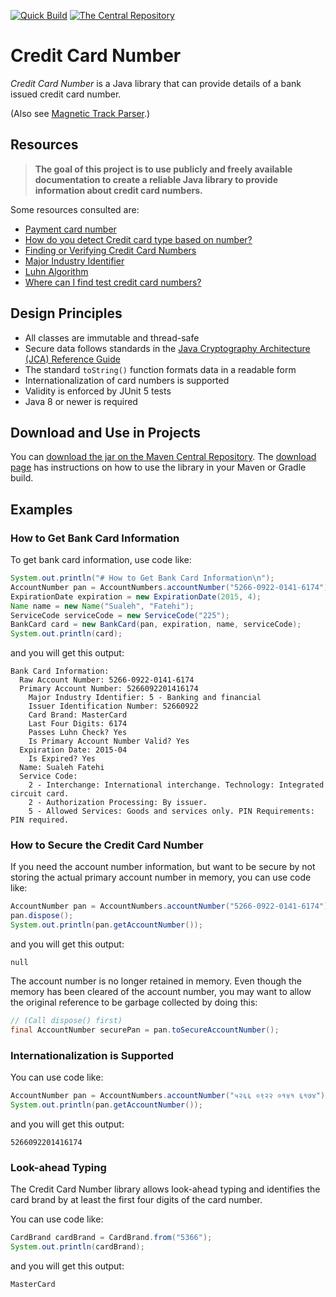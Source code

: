 <!-- markdownlint-disable MD041 -->
[![Quick Build](https://github.com/sualeh/creditcardnumber/workflows/Quick%20Build/badge.svg)](https://github.com/sualeh/creditcardnumber/actions?query=workflow%3A%22Quick+Build%22)
[![The Central Repository](https://img.shields.io/maven-central/v/us.fatehi/creditcardnumber.svg)](https://search.maven.org/search?q=g:us.fatehi%20creditcardnumber*)


# Credit Card Number

*Credit Card Number* is a Java library that can provide details of a bank issued
credit card number.

(Also see [Magnetic Track Parser](https://github.com/sualeh/magnetictrackparser).)


## Resources

> **The goal of this project is to use publicly and freely available documentation
to create a reliable Java library to provide information about credit card numbers.**

Some resources consulted are:
* [Payment card number](https://en.wikipedia.org/wiki/Payment_card_number)
* [How do you detect Credit card type based on number?](http://stackoverflow.com/questions/72768/how-do-you-detect-credit-card-type-based-on-number)
* [Finding or Verifying Credit Card Numbers](http://www.regular-expressions.info/creditcard.html)
* [Major Industry Identifier](https://en.wikipedia.org/wiki/ISO/IEC_7812#Major_industry_identifier)
* [Luhn Algorithm](http://en.wikipedia.org/wiki/Luhn_algorithm)
* [Where can I find test credit card numbers?](https://www.paypal.com/us/smarthelp/article/where-can-i-find-test-credit-card-numbers-ts2157)


## Design Principles

- All classes are immutable and thread-safe
- Secure data follows standards in the
[Java Cryptography Architecture (JCA) Reference Guide](https://docs.oracle.com/javase/8/docs/technotes/guides/security/crypto/CryptoSpec.html#PBEEx)
- The standard `toString()` function formats data in a readable form
- Internationalization of card numbers is supported
- Validity is enforced by JUnit 5 tests
- Java 8 or newer is required



## Download and Use in Projects

You can [download the jar on the Maven Central Repository](https://search.maven.org/artifact/us.fatehi/creditcardnumber).
The [download page](https://search.maven.org/artifact/us.fatehi/creditcardnumber) has instructions on how to use the library in your Maven or Gradle build.


## Examples

### How to Get Bank Card Information

To get bank card information, use code like:
```java
System.out.println("# How to Get Bank Card Information\n");
AccountNumber pan = AccountNumbers.accountNumber("5266-0922-0141-6174");
ExpirationDate expiration = new ExpirationDate(2015, 4);
Name name = new Name("Sualeh", "Fatehi");
ServiceCode serviceCode = new ServiceCode("225");
BankCard card = new BankCard(pan, expiration, name, serviceCode);
System.out.println(card);
```
and you will get this output:
```
Bank Card Information:
  Raw Account Number: 5266-0922-0141-6174
  Primary Account Number: 5266092201416174
    Major Industry Identifier: 5 - Banking and financial
    Issuer Identification Number: 52660922
    Card Brand: MasterCard
    Last Four Digits: 6174
    Passes Luhn Check? Yes
    Is Primary Account Number Valid? Yes
  Expiration Date: 2015-04
    Is Expired? Yes
  Name: Sualeh Fatehi
  Service Code:
    2 - Interchange: International interchange. Technology: Integrated circuit card.
    2 - Authorization Processing: By issuer.
    5 - Allowed Services: Goods and services only. PIN Requirements: PIN required.
```

### How to Secure the Credit Card Number

If you need the account number information, but want to be secure by not storing the actual primary account number in memory, you can use code like:
```java
AccountNumber pan = AccountNumbers.accountNumber("5266-0922-0141-6174");
pan.dispose();
System.out.println(pan.getAccountNumber());
```
and you will get this output:
```
null
```
The account number is no longer retained in memory. Even though the memory has been cleared of
the account number, you may want to allow the original reference to be garbage collected by
doing this:
```java
// (Call dispose() first)
final AccountNumber securePan = pan.toSecureAccountNumber();
```

### Internationalization is Supported

You can use code like:
```java
AccountNumber pan = AccountNumbers.accountNumber("५२६६ ०९२२ ०१४१ ६१७४");
System.out.println(pan.getAccountNumber());
```
and you will get this output:
```
5266092201416174
```

### Look-ahead Typing

The Credit Card Number library allows look-ahead typing and identifies the
card brand by at least the first four digits of the card number.

You can use code like:
```java
CardBrand cardBrand = CardBrand.from("5366");
System.out.println(cardBrand);
```
and you will get this output:
```
MasterCard
```
